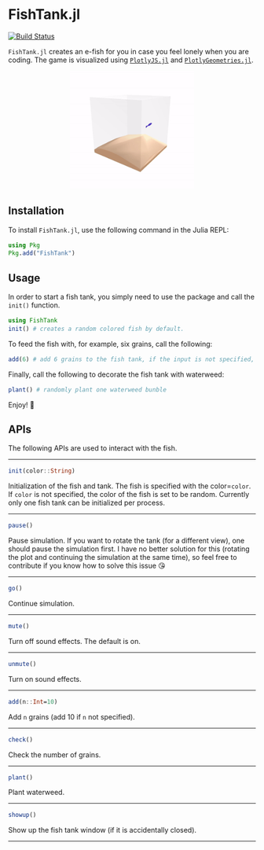 # FishTank.jl

[![Build Status](https://github.com/akjake616/FishTank.jl/actions/workflows/CI.yml/badge.svg)](https://github.com/akjake616/FishTank.jl/actions/workflows/CI.yml)

`FishTank.jl` creates an e-fish for you in case you feel lonely when you are coding. The game is visualized using [`PlotlyJS.jl`](https://github.com/JuliaPlots/PlotlyJS.jl) and [`PlotlyGeometries.jl`](https://github.com/akjake616/PlotlyGeometries.jl).

<p align="center">
  <img alt="FishTank.jl" src="./media/fish-tank.gif" width="50%" height="auto" />
</p>

## Installation

To install `FishTank.jl`, use the following command in the Julia REPL:

```julia
using Pkg
Pkg.add("FishTank")
```

## Usage

In order to start a fish tank, you simply need to use the package and call the `init()` function.

```julia
using FishTank
init() # creates a random colored fish by default.
```

To feed the fish with, for example, six grains, call the following:

```julia 
add(6) # add 6 grains to the fish tank, if the input is not specified, 10 grains are added
```

Finally, call the following to decorate the fish tank with waterweed:
```julia 
plant() # randomly plant one waterweed bunble
```

Enjoy! :angel:

## APIs

The following APIs are used to interact with the fish.
___

```julia
init(color::String)
```
Initialization of the fish and tank. The fish is specified with the color=`color`. If `color` is not specified, the color of the fish is set to be random. Currently only one fish tank can be initialized per process.

___

```julia
pause()
```
Pause simulation. If you want to rotate the tank (for a different view), one should pause the simulation first. I have no better solution for this (rotating the plot and continuing the simulation at the same time), so feel free to contribute if you know how to solve this issue :kissing_heart:
___

```julia
go()
```
Continue simulation.
___

```julia
mute()
```
Turn off sound effects. The default is on.
___

```julia
unmute()
```
Turn on sound effects.
___

```julia
add(n::Int=10)
```
Add `n` grains (add 10 if `n` not specified).
___

```julia
check()
```
Check the number of grains.

___

```julia
plant()
```
Plant waterweed.

___

```julia
showup()
```
Show up the fish tank window (if it is accidentally closed).

___







